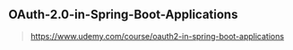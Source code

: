 ## OAuth-2.0-in-Spring-Boot-Applications
> https://www.udemy.com/course/oauth2-in-spring-boot-applications
